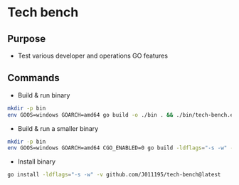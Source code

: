 # Tech bench

## Purpose

- Test various developer and operations GO features

## Commands

- Build & run binary

```bash
mkdir -p bin
env GOOS=windows GOARCH=amd64 go build -o ./bin . && ./bin/tech-bench.exe
```

- Build & run a smaller binary

```bash
mkdir -p bin
env GOOS=windows GOARCH=amd64 CGO_ENABLED=0 go build -ldflags="-s -w" -o ./bin . && ./bin/tech-bench.exe
```

- Install binary

```bash
go install -ldflags="-s -w" -v github.com/J011195/tech-bench@latest
```
